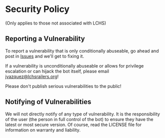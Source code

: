 # Security Policy

(Only applies to those not associated with LCHS)

## Reporting a Vulnerability

To report a vulnerability that is only conditionally abuseable, go ahead and post in [Issues](https://github.com/SalmonSeasoning/lchs-railers-esports-bot/issues)
and we'll get to fixing it.

If a vulnerability is unconditionally abuseable or allows for privilege escalation or can hijack the bot itself, please email [jvazquez@lchsrailers.org](mailto:jvazquez@lchsrailers.org)!

Please don't publish serious vulnerabilities to the public!

## Notifying of Vulnerabilities

We will not directly notify of any type of vulnerability. It is the responsibility of the user (the person in full control of the bot) to ensure they have the latest
or most secure version. Of course, read the LICENSE file for information on warranty and liability.
